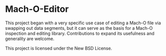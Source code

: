 # Mach-O-Editor

This project began with a very specific use case of editing a Mach-O file via swapping out data segments, but it can serve as the basis for a Mach-O inspection and editing library. Contributions to expand its usefulness and generality are welcome.

This project is licensed under the New BSD License.